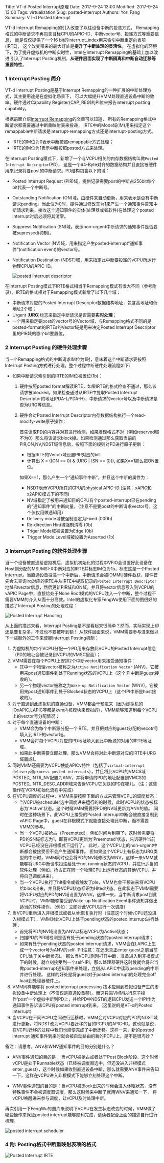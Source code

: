 Title: VT-d Posted Interrupt原理
Date: 2017-9-24 13:00
Modified: 2017-9-24 13:00
Tags: virtualization
Slug: posted-interrupt
Authors: Yori Fang
Summary: VT-d Posted Interrupt

VT-d Interrupt Remapping的引入改变了以往设备中断的投递方式，
Remapping格式的中断请求不再包含目标CPU的APIC-ID、中断vector号、投递方式等重要信息，
而是仅仅提供了一个16 bit的interrupt_index用来索引中断重定向表项(IRTE)，
这个改变带来的最大好处是**提升了中断处理的灵活性**。
在虚拟化的环境下，为了提升虚拟机的中断实时性，Intel在Interrupt Remapping的基础上加以改进
引入了Interrupt Posting机制，**从硬件层面实现了中断隔离和中断自动迁移等重要特性**。

### 1 Interrupt Posting 简介

VT-d Interrupt Posting是基于Interrupt Remapping的一种扩展的中断处理方式，其主要用途是在虚拟化场景下，
可以大幅提升VMM处理直通设备中断的效率。硬件通过Capability Register(CAP_REG)的PI位来报告interrupt posting capability。

根据前面介绍[Interrupt Remapping](https://kernelgo.org/interrupt-remapping.html)的文章可以知道，
所有的Remapping格式中断请求都需要通过中断重映射表来投递，
IRTE中的Mode域(IM)用来指定这个remappable中断请求是interrupt-remapping方式还是interrupt-posting方式。

*   IRTE的IM位为0表示中断按照remappable方式处理；
*   IRTE的IM位为1表示中断按照posted方式来处理。

在Interrupt Posting模式下，新增了一个与VCPU相关的内存数据结构叫做`Posted Interrupt Descriptor`(PD)，
这是一个64-Byte对齐的数据结构并且直接被硬件用来记录将要post的中断请求。PD结构包含以下的域：

*   Posted Interrupt Request (PIR)域，提供记录需要post的中断占256bit每个bit代表一个中断号。
*   Outstanding Notification (ON)域，由硬件来自动更新，用来表示是否有中断请求pending。当此位为0时，硬件通过修改其为1来产生一个通知事件告知中断请求到来。接收这个通知事件的实体(处理器或者软件)在处理这个posted interrupt时后必须将其清零。
*   Suppress Notification (SN)域，表示non-urgent中断请求的通知事件是否要被supressed(抑制)。
*   Notification Vector (NV)域，用来指定产生posted-interrupt“通知事件”(notification event)的vector号。
*   Notification Destination (NDST)域，用来指定此中断要投递的vCPU所运行物理CPU的APIC-ID。

    ![posted interrupt descriptor](images/posted-interrupt-descriptor.png)

在Interrupt Posting模式下IRTE格式相当于Remapping模式有很大不同（参考附录），IRTE的格式相对于Remapping模式新增了以下几个域：

*   中断请求对应的Posted Interrupt Descriptor数据结构地址，包含高地址和低地址2个域；
*   Urgent (**URG**)标志来指定中断请求是否需要**实时处理**；
*   一个用来指定要post的vector号的Vector域，与Remapping格式不同的是posted-format的IRTEs的Vector域是用来决定Posted Interrupt Descriptor里的PIR域的哪个bit要置位。


### 2 Interrupt Posting 的硬件处理步骤

当一个Remapping格式的中断请求IM位为1时，意味着这个中断请求要按照Interrupt Posting方式进行处理。整个过程中断硬件处理流程如下:

*   如果中断请求索引到的IRTE的IM位被置位(1b)：

    1.  硬件按照posted format解读IRTE，如果IRTE的格式检查不通过，那么该请求被blocked。如果检查通过从IRTE中提取Posted Interrupt Descriptor的地址(PDA-L/PDA-H)，中断请求的vector号以及中断请求是否为URG等信息。

    2.  硬件会对Posted Interrupt Descriptor内存数据结构执行一个read-modify-write原子操作：

        首先读取PD的内容并对其进行检测，如果发现格式不对（例如reserved域不为0）那么将该请求block掉。如果检测通过那么获取当前的PIR,ON,NV,NDST域信息后，按照下面的规则对PD进行原子更新：

        *   根据IRTE的Vecotr域设置PIR对应的bit
        *   计算出 X = ((ON == 0) & (URG | (SN == 0))), 如果X==1那么把ON置位。

        如果X==1，那么产生一个“通知事件中断”，并且这个中断的属性为：

        *   NSDT表示VCPU所在的CPU的physical APIC-ID (注意：xAPIC和x2APIC模式下的不同)
        *   NV域指定了被用来通知目的CPU有个posted-interrupt已在pending的“通知事件”的中断向量。（注意不是要post的中断请求vector号，这个仅仅用做通知用）
        *   Delivery mode域被强制设定为Fixed (000b)
        *   Re-direction Hint域强制清零 (0b)
        *   Triger Mode域被设置为Edge (0b)
        *   Trigger Mode Level域被设置为Asserted (1b)


### 3 Interrupt Posting 的软件处理步骤

当一个设备被直通给虚拟机后，虚拟机初始化的过程中VFIO会设置好此设备在Host侧分配的MSI/MSI-X中断对应的IRTE并标志IM位为1b，标志这是一个Posted Interrupt。当直通设备投递一个中断后，中断请求会被IOMMU硬件截获，硬件首先会去查询irq对应的IRTE并从IRTE中提取记录的`Posted Interrupt Descriptor`地址和vector信息，然后更新PIR域和ON域，并且将vector信息写入到VCPU的vAPIC Page中，直接给处于None Root模式的VCPU注入一个中断，整个过程不需要VMM的介入从而十分高效。Intel的虚拟化专家FengWu使用下面的图很好的描述了Interrupt Posting的处理过程：

![Posted Interrupt Handling](images/posted-interrupt-handling.png)

从上面的描述来看，Interrupt Posting是不是看起来很简单？然而，实际实现上却还是要复杂多，不过也不要被吓到额！
从软件层面来说，VMM需要参与进来做以下一些额外的工作来使能Interrupt Posting机制：

1.  为虚拟机的每个VCPU分配一个PD用来存放此VCPU的Posted Interrupt信息（PD的地址会被记录到VCPU的VMSC里面）；
2.  VMM需要在每个PCPU上安排2个中断vector用来接受通知事件：
    -   其中一个物理vector被称之为`Active Notification Vector` (ANV)，它被用来post通知事件到处于Running状态的VCPU上（这个IPI中断是guest接收的）。
    -   另一个物理vector被称之为`Wake-up Notification Vector` (WNV)，它被用来post通知事件到处于Blocked状态的VCPU上（这个IPI中断是host接收的）。
3.  对于直通到此虚拟机的直通设备，VMM都会干预进来（因为虚拟机的IOxAPIC,LAPIC等都是kvm内核模块来模拟的），VMM能够知道到每个VCPU上的vector号分配情况；
4.  对于每个直通设备的中断：
    -   VMM会为每个中断源分配一个IRTE，并且把对应的guest分配的vecotr号填入到IRTE的vector域。
    -   VMM会将每个VCPU对应的PD地址填入到此中断源的对用的IRTE地址域。
    -   如果此中断需要立即处理，那么VMM会将对此中断源对应的IRTE中URG域置成1。
5.  同时VMM还需要为VCPU使能APICv特性（包括了`virtual-interrupt delivery`和`process posted interrupts`），并且将此VCPU的VMCS域POSTED_INTR_NV配置为ANV，并将申请的PD的地址配置到VMCS的POSTED_INTR_DESC_ADDR域来告诉VCPU它关联的PD在哪儿。（注：这些操作在VCPU初始化流程中完成）
6.  在VCPU调度的过程中，VMM需要按照下面的方式来管理VCPU的调度状态：
    -   当VCPU被scheduler选中调度进来运行的的时候，此时VCPU的状态被标志为'Active'状态。这个时候VMM需要将PD的NV域更新为ANV的值。
    同时在这种场景下，此VCPU上接受的Posted Interrupt中断会被直接复制到vAPIC Page中，guest在非根模式下就能直接处理此中断，而不需要VMM的参与。
    -   当一个VCPU被抢占（Preempted），例如时间片到期了，这时候需要将PD的SN域标志为1，即将VCPU更新为'Preempted'状态，告诉硬件当前VCPU已经没在非根模式下运行了。
    此时，这个VCPU上的non-urgent中断都会被接受但不会产生通知事件。
    但如果这个VCPU上有标志为URG类型的中断时，VMM同时也会将PD的NV域修改为WNV，这样一来VMM就能够将URG中断请求投递给处于not running状态的VCPU，并进行适当的软件处理（例如，抢占正在同一个物理CPU上运行状态的其他VCPU，并将自己调度进来）。
    -   当一个VCPU执行了hlt指令或者触发了ple，VMM也会干预进来将VCPU给block出来，并且将VCPU状态标识为Hlted状态。在此状态下VMM需要将VCPU对应的PD的NV域设置为WNV。这样一来，当中断请求post到此VCPU时，VMM能够接受到Wake-up Notification Event事件通知并做出适当的软件操作。（例如：立即对此VCPU进行一次调度）
7.  当VCPU重新进入非根模式或者从hlt恢复执行时（注意这个时候vCPU还没进入根模式下），VMM对此VCPU上处于pending状态的posted interrupt进行处理：
    -   首先将PD的NV域设置为ANV以标志VCPU为Active状态；
    -   扫描PD的PIR域检测是否有处于pending状态的posted interrupt请求；
    -   如果有处于pending状态的posted interrupt请求，VMM会在LAPIC上生成一个vector号为ANV的self-IPI(注意：在还未真正enter guest之前当前CPU处于关中断状态)。
    那么当VCPU刚刚打开中断，准备进入到非根模式下的时候，就立刻接受到一个self-IPI，那么处理器硬件这时候就会将它当做posted-interrupt通知事件来处理，立刻从LAPIC中读取pending的中断并进行处理。
    这样的好处是将guest对于posted interrupt的处理完全off load到处理器硬件上。
8.  VMM同样能够将 posted interrupt processing 技术应用到模拟设备产生的虚拟设备中断处理上（不仅仅是直通设备额）。而这只需VMM执行原子操作'post'一个虚拟中断到PD上，并给PD中NDST的逻辑CPU发送一个IPI作为通知事件告诉该CPU有posted interrupt到来。（这里说的是VT-x的Posted Interrupt）
9.  当VCPU在不同PCPU之间进行迁移时，VMM会对VCPU对应的PD的NDST域进行更新，将NDST改为VCPU要迁移的目的PCPU的APIC-ID。这也就是说，在VCPU迁移的过程中我们也顺便完成了中断迁移。这样一来，新的posted interrupt 通知事件到来时就会被自动路由的新的PCPU上，是不是很巧妙？

备注：请思考，ANV和WNV通知事件的目的分别是什么？

* ANV事件通知的目的是： 当vCPU被抢占或者处于Post Block阶段，这个时候vCPU是处于Runnable状态（已经被调度器选中，但还没进入非根模式enter_guest），这个时候如果收到直通设备中断，那么就需要ANV事件来告知一下，这样在vCPU进入非根模式下能够立刻处理这个中断。

* WNV事件通知的目的是：当vCPU被Block出来的时候会进入休眠状态，没有特殊事件不会被调度器调度，那么这时候来中断了就用WNV来通知一下，
将vCPU唤醒进来参与调度，让vCPU及时处理中断。

再次引用一下FengWu的图片来说明下VCPU在发生状态改变的时候，VMM做了哪些操作来保证posted interrupt能够顺利完成，请读者配合上面的描述自行进行梳理。

![posted interrupt scheduler](images/posted-interrupt-sched.png)


### 4 附: Posting格式中断重映射表项的格式

![Posted Interrupt IRTE](images/irte-for-posted-interrupts.png)
